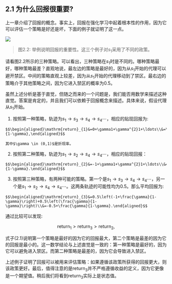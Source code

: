 ## 2.1 为什么回报很重要?

上一章介绍了回报的概念。事实上，回报在强化学习中起着根本性的作用，因为它可以评估一个策略是好还是坏，下面的例子就证明了这一点。


 ![](../img/02/1.png)

 > 图2.2: 举例说明回报的重要性。这三个例子对$s_1$采用了不同的政策。

请看图2.2所示的三种策略。可以看出，三种策略在$s_1$时是不同的。哪种策略最好，哪种策略最差？直观地说，最左边的策略是最好的，因为从$s_1$开始的代理可以避开禁区。中间的策略直观上较差，因为从$s_1$开始的代理移动到了禁区。最右边的策略介于其他策略之间，因为它进入禁区的概率为$0.5$。

虽然上述分析是基于直觉，但随之而来的一个问题是，我们能否用数学来描述这种直觉。答案是肯定的，并且我们可以依赖于回报概念来描述。具体来说，假设代理从$s_1$开始。


1.   按照第一种策略，轨迹为$s_1\rightarrow s_3\rightarrow s_4\rightarrow s_4\cdots$，相应的贴现回报为:

    $$\begin{aligned}\mathrm{return}_{1}&=0+\gamma1+\gamma^{2}1+\ldots\\&=\gamma(1+\gamma+\gamma^2+\ldots)\\&=\frac{\gamma}{1-\gamma},\end{aligned}$$    

    其中$\gamma \in (0,1)$是折现率。

2.   按照第二种策略，轨迹为$s_1\rightarrow s_2\rightarrow s_4\rightarrow s_4\cdots$，相应的贴现回报：
   
    $$\begin{aligned}\mathrm{return}_{2}&=-1+\gamma1+\gamma^{2}1+\ldots\\&=-1+\gamma(1+\gamma+\gamma^2+\ldots)\\&=-1+\frac{\gamma}{1-\gamma}.\end{aligned}$$

3.   按照第三种策略，有两种可能的策略。第一个是$s_1\rightarrow s_3\rightarrow s_4\rightarrow s_4\cdots$，另一个是$s_1\rightarrow s_2\rightarrow s_4\rightarrow s_4\cdots$。这两条轨迹的可能性均为$0.5$。那么平均回报为:

    $$\begin{aligned}\mathrm{return}_{3}&=0.5\left(-1+\frac{\gamma}{1-\gamma}\right)+0.5\left(\frac{\gamma}{1-\gamma}\right)\\&=-0.5+\frac{\gamma}{1-\gamma}.\end{aligned}$$

通过比较可以发现:

$$\mathrm{return}_1>\mathrm{return}_3>\mathrm{return}_2,\tag{2.1}$$

式子$(2.1)$说明第一个策略是最好的因为它的回报最大，第二个策略是最差的因为它的回报是最小的。这一数学结论与上述直觉是一致的：第一种策略是最好的，因为它可以避免进入禁区。而第二种策略是最差的，因为它会导致进入禁区。

上述例子证明了回报可以被用来评估策略：如果遵循该政策所获得的回报更大，则该政策更好。最后，值得注意的是$\mathrm{return}_3$并不严格遵循收益的定义，因为它更像是一个期望值。稍后我们将看到$\mathrm{return}_3$实际上是状态值。
